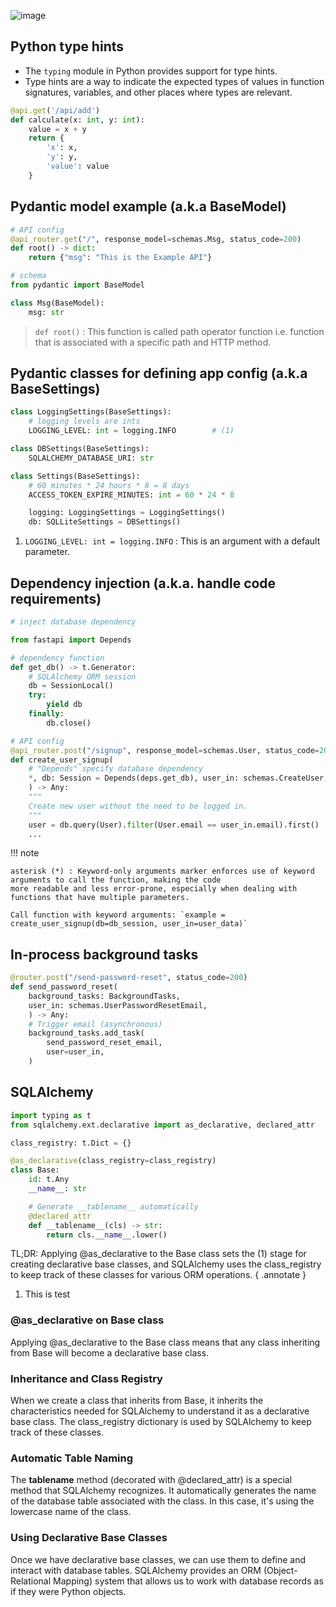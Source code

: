 ![image](https://github.com/rajdyp/study-decks/assets/15313631/b8f909df-abaf-4e69-b8c2-d5f44b3e2ae7)

## Python type hints
- The `typing` module in Python provides support for type hints.
- Type hints are a way to indicate the expected types of values in function signatures, variables, and other places where types are relevant.

``` py
@api.get('/api/add')
def calculate(x: int, y: int):
    value = x + y
    return {
        'x': x,
        'y': y,
        'value': value
    }
```


## Pydantic model example (a.k.a BaseModel)

``` py
# API config
@api_router.get("/", response_model=schemas.Msg, status_code=200)
def root() -> dict:
    return {"msg": "This is the Example API"}

# schema
from pydantic import BaseModel

class Msg(BaseModel):
    msg: str
```
> `def root()` : This function is called path operator function i.e. function that is associated with a specific path and HTTP method.


## Pydantic classes for defining app config (a.k.a BaseSettings)

``` py
class LoggingSettings(BaseSettings):
    # logging levels are ints
    LOGGING_LEVEL: int = logging.INFO        # (1)

class DBSettings(BaseSettings):
    SQLALCHEMY_DATABASE_URI: str

class Settings(BaseSettings):
    # 60 minutes * 24 hours * 8 = 8 days
    ACCESS_TOKEN_EXPIRE_MINUTES: int = 60 * 24 * 8

    logging: LoggingSettings = LoggingSettings()
    db: SQLLiteSettings = DBSettings()
```

1. `LOGGING_LEVEL: int = logging.INFO` : This is an argument with a default parameter.


## Dependency injection (a.k.a. handle code requirements)

``` py
# inject database dependency

from fastapi import Depends

# dependency function
def get_db() -> t.Generator:
    # SQLAlchemy ORM session
    db = SessionLocal()
    try:
        yield db
    finally:
        db.close()

# API config
@api_router.post("/signup", response_model=schemas.User, status_code=201)
def create_user_signup(
    # "Depends" specify database dependency
    *, db: Session = Depends(deps.get_db), user_in: schemas.CreateUser,
    ) -> Any:
    """
    Create new user without the need to be logged in.
    """
    user = db.query(User).filter(User.email == user_in.email).first()
    ...
```

!!! note

    asterisk (*) : Keyword-only arguments marker enforces use of keyword arguments to call the function, making the code 
    more readable and less error-prone, especially when dealing with functions that have multiple parameters.
 
    Call function with keyword arguments: `example = create_user_signup(db=db_session, user_in=user_data)`


## In-process background tasks

``` py
@router.post("/send-password-reset", status_code=200)
def send_password_reset(
    background_tasks: BackgroundTasks,
    user_in: schemas.UserPasswordResetEmail,
    ) -> Any:
    # Trigger email (asynchronous)
    background_tasks.add_task(
        send_password_reset_email,
        user=user_in,
    )
```


## SQLAlchemy

``` py
import typing as t
from sqlalchemy.ext.declarative import as_declarative, declared_attr

class_registry: t.Dict = {}

@as_declarative(class_registry=class_registry)
class Base:
    id: t.Any
    __name__: str

    # Generate __tablename__ automatically
    @declared_attr
    def __tablename__(cls) -> str:
        return cls.__name__.lower()
```

TL;DR: Applying @as_declarative to the Base class sets the (1) stage for creating declarative base classes, and SQLAlchemy uses the class_registry to keep track of these classes for various ORM operations.
{ .annotate }
1. This is test

### @as_declarative on Base class
Applying @as_declarative to the Base class means that any class inheriting from Base will become a declarative base class.

### Inheritance and Class Registry
When we create a class that inherits from Base, it inherits the characteristics needed for SQLAlchemy to understand it as a declarative base class. The class_registry dictionary is used by SQLAlchemy to keep track of these classes.

### Automatic Table Naming
The __tablename__ method (decorated with @declared_attr) is a special method that SQLAlchemy recognizes. It automatically generates the name of the database table associated with the class. In this case, it's using the lowercase name of the class.

### Using Declarative Base Classes
Once we have declarative base classes, we can use them to define and interact with database tables. SQLAlchemy provides an ORM (Object-Relational Mapping) system that allows us to work with database records as if they were Python objects.
